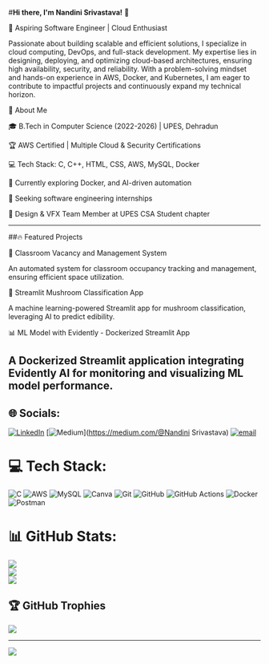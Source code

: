 #**Hi there, I'm Nandini Srivastava!** 👋

🚀 Aspiring Software Engineer | Cloud Enthusiast

Passionate about building scalable and efficient solutions, I specialize in cloud computing, DevOps, and full-stack development. My expertise lies in designing, deploying, and optimizing cloud-based architectures, ensuring high availability, security, and reliability. With a problem-solving mindset and hands-on experience in AWS, Docker, and Kubernetes, I am eager to contribute to impactful projects and continuously expand my technical horizon.

🌟 About Me

🎓 B.Tech in Computer Science (2022-2026) | UPES, Dehradun

🏆 AWS Certified | Multiple Cloud & Security Certifications

💻 Tech Stack: C, C++, HTML, CSS, AWS, MySQL, Docker

🌱 Currently exploring Docker, and AI-driven automation

🎯 Seeking software engineering internships

🤝 Design & VFX Team Member at UPES CSA Student chapter

---

##🔥 Featured Projects

📌 Classroom Vacancy and Management System

An automated system for classroom occupancy tracking and management, ensuring efficient space utilization.

🍄 Streamlit Mushroom Classification App

A machine learning-powered Streamlit app for mushroom classification, leveraging AI to predict edibility.

📊 ML Model with Evidently - Dockerized Streamlit App

A Dockerized Streamlit application integrating Evidently AI for monitoring and visualizing ML model performance.
----

## 🌐 **Socials:**
[![LinkedIn](https://img.shields.io/badge/LinkedIn-%230077B5.svg?logo=linkedin&logoColor=white)](https://linkedin.com/in/https://www.linkedin.com/in/nandini-srivastava-078480213/) [![Medium](https://img.shields.io/badge/Medium-12100E?logo=medium&logoColor=white)](https://medium.com/@Nandini Srivastava) [![email](https://img.shields.io/badge/Email-D14836?logo=gmail&logoColor=white)](mailto:Nandini.105220@stu.upes.ac.in) 

# 💻 **Tech Stack:**
![C](https://img.shields.io/badge/c-%2300599C.svg?style=for-the-badge&logo=c&logoColor=white) ![AWS](https://img.shields.io/badge/AWS-%23FF9900.svg?style=for-the-badge&logo=amazon-aws&logoColor=white) ![MySQL](https://img.shields.io/badge/mysql-4479A1.svg?style=for-the-badge&logo=mysql&logoColor=white) ![Canva](https://img.shields.io/badge/Canva-%2300C4CC.svg?style=for-the-badge&logo=Canva&logoColor=white) ![Git](https://img.shields.io/badge/git-%23F05033.svg?style=for-the-badge&logo=git&logoColor=white) ![GitHub](https://img.shields.io/badge/github-%23121011.svg?style=for-the-badge&logo=github&logoColor=white) ![GitHub Actions](https://img.shields.io/badge/github%20actions-%232671E5.svg?style=for-the-badge&logo=githubactions&logoColor=white) ![Docker](https://img.shields.io/badge/docker-%230db7ed.svg?style=for-the-badge&logo=docker&logoColor=white) ![Postman](https://img.shields.io/badge/Postman-FF6C37?style=for-the-badge&logo=postman&logoColor=white)

# 📊 **GitHub Stats:**
![](https://github-readme-stats.vercel.app/api?username=NandiniSrivastava&theme=merko&hide_border=false&include_all_commits=false&count_private=false)<br/>
![](https://nirzak-streak-stats.vercel.app/?user=NandiniSrivastava&theme=merko&hide_border=false)<br/>
![](https://github-readme-stats.vercel.app/api/top-langs/?username=NandiniSrivastava&theme=merko&hide_border=false&include_all_commits=false&count_private=false&layout=compact)

## 🏆 GitHub Trophies
![](https://github-profile-trophy.vercel.app/?username=NandiniSrivastava&theme=radical&no-frame=false&no-bg=true&margin-w=4)

---
[![](https://visitcount.itsvg.in/api?id=NandiniSrivastava&icon=7&color=10)](https://visitcount.itsvg.in)
